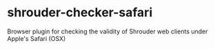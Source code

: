 shrouder-checker-safari
=======================

Browser plugin for checking the validity of Shrouder web clients under Apple's Safari (OSX)
